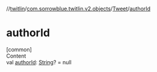 //[twitlin](../../index.md)/[com.sorrowblue.twitlin.v2.objects](../index.md)/[Tweet](index.md)/[authorId](author-id.md)



# authorId  
[common]  
Content  
val [authorId](author-id.md): [String](https://kotlinlang.org/api/latest/jvm/stdlib/kotlin/-string/index.html)? = null  



